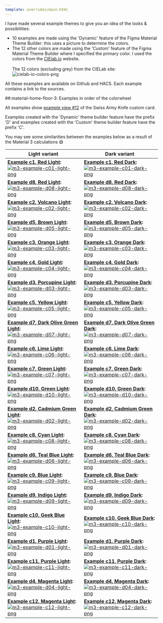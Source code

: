 ```yaml
---
template: overrides/main.html
---
```


I have made several example themes to give you an idea of ​​the looks & possibilities:

- 10 examples are made using the 'Dynamic' feature of the Figma Material Theme Builder: this uses a picture to determine the colors.
- The 12 other colors are made using the 'Custom' feature of the Figma Material Theme Builder where I specified the primary color. I used the colors from the [CIElab.io][cielab-io-url] website.
<br><br>The 12 colors (excluding grey) from the CIELab site:
  ![cielab-io-colors-png]

All these examples are available on Github and HACS. Each example contains a link to the sources.

##:material-home-floor-3: Examples in order of the colorwheel

All examples show [example view \#12][sak-example-12-url] of the Swiss Army Knife custom card.

Examples created with the 'Dynamic' theme builder feature have the prefix 'D' and examples created with the 'Custom' theme builder feature have the prefix 'C'.

You may see some similarities between the examples below as a result of the Material 3 calculations :smile:

| **Light variant** | **Dark variant**|
| ------------ | ---------------- |
| **[Example c1, Red Light][example-c1-md]:** [![m3-example-c01-light-png]][example-c1-md] | **[Example c1, Red Dark][example-c1-md]:** [![m3-example-c01-dark-png]][example-c1-md] |
| **[Example d8, Red Light][example-d8-md]:** [![m3-example-d08-light-png]][example-d8-md] | **[Example d8, Red Dark][example-d8-md]:** [![m3-example-d08-dark-png]][example-d8-md] |
| **[Example c2, Volcano Light][example-c2-md]:** [![m3-example-c02-light-png]][example-c2-md] | **[Example c2, Volcano Dark][example-c2-md]:** [![m3-example-c02-dark-png]][example-c2-md] |
| **[Example d5, Brown Light][example-d5-md]:** [![m3-example-d05-light-png]][example-d5-md] | **[Example d5, Brown Dark][example-d5-md]:** [![m3-example-d05-dark-png]][example-d5-md] |
| **[Example c3, Orange Light][example-c3-md]:** [![m3-example-c03-light-png]][example-c3-md] | **[Example c3, Orange Dark][example-c3-md]:** [![m3-example-c03-dark-png]][example-c3-md]|
| **[Example c4, Gold Light][example-c4-md]:** [![m3-example-c04-light-png]][example-c4-md] | **[Example c4, Gold Dark][example-c4-md]:** [![m3-example-c04-dark-png]][example-c4-md] |
| **[Example d3, Porcupine Light][example-d3-md]:** [![m3-example-d03-light-png]][example-d3-md] | **[Example d3, Porcupine Dark][example-d3-md]:** [![m3-example-d03-dark-png]][example-d3-md] |
| **[Example c5, Yellow Light][example-c5-md]:** [![m3-example-c05-light-png]][example-c5-md] | **[Example c5, Yellow Dark][example-c5-md]:** [![m3-example-c05-dark-png]][example-c5-md] |
| **[Example d7, Dark Olive Green Light][example-d7-md]:** [![m3-example-d07-light-png]][example-d7-md] | **[Example d7, Dark Olive Green Dark][example-d7-md]:** [![m3-example-d07-dark-png]][example-d7-md] |
| **[Example c6, Lime Light][example-c6-md]:** [![m3-example-c06-light-png]][example-c6-md] | **[Example c6, Lime Dark][example-c6-md]:** [![m3-example-c06-dark-png]][example-c6-md] |
| **[Example c7, Green Light][example-c7-md]:** [![m3-example-c07-light-png]][example-c7-md] | **[Example c7, Green Dark][example-c7-md]:** [![m3-example-c07-dark-png]][example-c7-md] |
| **[Example d10, Green Light][example-d10-md]:** [![m3-example-d10-light-png]][example-d10-md] | **[Example d10, Green Dark][example-d10-md]:** [![m3-example-d10-dark-png]][example-d10-md] |
| **[Example d2, Cadmium Green Light][example-d2-md]:** [![m3-example-d02-light-png]][example-d2-md] | **[Example d2, Cadmium Green Dark][example-d2-md]:** [![m3-example-d02-dark-png]][example-d2-md] |
| **[Example c8, Cyan Light][example-c8-md]:** [![m3-example-c08-light-png]][example-c8-md] | **[Example c8, Cyan Dark][example-c8-md]:** [![m3-example-c08-dark-png]][example-c8-md] |
| **[Example d6, Teal Blue Light][example-d6-md]:** [![m3-example-d06-light-png]][example-d6-md] | **[Example d6, Teal Blue Dark][example-d6-md]:** [![m3-example-d06-dark-png]][example-d6-md] |
| **[Example c9, Blue Light][example-c9-md]:** [![m3-example-c09-light-png]][example-c9-md] | **[Example c9, Blue Dark][example-c9-md]:** [![m3-example-c09-dark-png]][example-c9-md] |
| **[Example d9, Indigo Light][example-d9-md]:** [![m3-example-d09-light-png]][example-d9-md] | **[Example d9, Indigo Dark][example-d9-md]:** [![m3-example-d09-dark-png]][example-d9-md] |
| **[Example c10, Geek Blue Light][example-c10-md]:** [![m3-example-c10-light-png]][example-c10-md] | **[Example c10, Geek Blue Dark][example-c10-md]:** [![m3-example-c10-dark-png]][example-c10-md] |
| **[Example d1, Purple Light][example-d1-md]:** [![m3-example-d01-light-png]][example-d1-md] | **[Example d1, Purple Dark][example-d1-md]:** [![m3-example-d01-dark-png]][example-d1-md] |
| **[Example c11, Purple Light][example-c11-md]:** [![m3-example-c11-light-png]][example-c11-md] | **[Example c11, Purple Dark][example-c11-md]:** [![m3-example-c11-dark-png]][example-c11-md] |
| **[Example d4, Magenta Light][example-d4-md]:** [![m3-example-d04-light-png]][example-d4-md] | **[Example d4, Magenta Dark][example-d4-md]:** [![m3-example-d04-dark-png]][example-d4-md] |
| **[Example c12, Magenta Light][example-c12-md]:** [![m3-example-c12-light-png]][example-c12-md] | **[Example c12, Magenta Dark][example-c12-md]:** [![m3-example-c12-dark-png]][example-c12-md] |


<!--- References to pictures... --->

[m3-example-d01-light-png]: ../assets/screenshots/m3-example-d01-light.png
[m3-example-d02-light-png]: ../assets/screenshots/m3-example-d02-light.png
[m3-example-d03-light-png]: ../assets/screenshots/m3-example-d03-light.png
[m3-example-d04-light-png]: ../assets/screenshots/m3-example-d04-light.png
[m3-example-d05-light-png]: ../assets/screenshots/m3-example-d05-light.png
[m3-example-d06-light-png]: ../assets/screenshots/m3-example-d06-light.png
[m3-example-d07-light-png]: ../assets/screenshots/m3-example-d07-light.png
[m3-example-d08-light-png]: ../assets/screenshots/m3-example-d08-light.png
[m3-example-d09-light-png]: ../assets/screenshots/m3-example-d09-light.png
[m3-example-d10-light-png]: ../assets/screenshots/m3-example-d10-light.png

[m3-example-d01-dark-png]: ../assets/screenshots/m3-example-d01-dark.png
[m3-example-d02-dark-png]: ../assets/screenshots/m3-example-d02-dark.png
[m3-example-d03-dark-png]: ../assets/screenshots/m3-example-d03-dark.png
[m3-example-d04-dark-png]: ../assets/screenshots/m3-example-d04-dark.png
[m3-example-d05-dark-png]: ../assets/screenshots/m3-example-d05-dark.png
[m3-example-d06-dark-png]: ../assets/screenshots/m3-example-d06-dark.png
[m3-example-d07-dark-png]: ../assets/screenshots/m3-example-d07-dark.png
[m3-example-d08-dark-png]: ../assets/screenshots/m3-example-d08-dark.png
[m3-example-d09-dark-png]: ../assets/screenshots/m3-example-d09-dark.png
[m3-example-d10-dark-png]: ../assets/screenshots/m3-example-d10-dark.png

[m3-example-c01-light-png]: ../assets/screenshots/m3-example-c01-light.png
[m3-example-c02-light-png]: ../assets/screenshots/m3-example-c02-light.png
[m3-example-c03-light-png]: ../assets/screenshots/m3-example-c03-light.png
[m3-example-c04-light-png]: ../assets/screenshots/m3-example-c04-light.png
[m3-example-c05-light-png]: ../assets/screenshots/m3-example-c05-light.png
[m3-example-c06-light-png]: ../assets/screenshots/m3-example-c06-light.png
[m3-example-c07-light-png]: ../assets/screenshots/m3-example-c07-light.png
[m3-example-c08-light-png]: ../assets/screenshots/m3-example-c08-light.png
[m3-example-c09-light-png]: ../assets/screenshots/m3-example-c09-light.png
[m3-example-c10-light-png]: ../assets/screenshots/m3-example-c10-light.png
[m3-example-c11-light-png]: ../assets/screenshots/m3-example-c11-light.png
[m3-example-c12-light-png]: ../assets/screenshots/m3-example-c12-light.png

[m3-example-c01-dark-png]: ../assets/screenshots/m3-example-c01-dark.png
[m3-example-c02-dark-png]: ../assets/screenshots/m3-example-c02-dark.png
[m3-example-c03-dark-png]: ../assets/screenshots/m3-example-c03-dark.png
[m3-example-c04-dark-png]: ../assets/screenshots/m3-example-c04-dark.png
[m3-example-c05-dark-png]: ../assets/screenshots/m3-example-c05-dark.png
[m3-example-c06-dark-png]: ../assets/screenshots/m3-example-c06-dark.png
[m3-example-c07-dark-png]: ../assets/screenshots/m3-example-c07-dark.png
[m3-example-c08-dark-png]: ../assets/screenshots/m3-example-c08-dark.png
[m3-example-c09-dark-png]: ../assets/screenshots/m3-example-c09-dark.png
[m3-example-c10-dark-png]: ../assets/screenshots/m3-example-c10-dark.png
[m3-example-c11-dark-png]: ../assets/screenshots/m3-example-c11-dark.png
[m3-example-c12-dark-png]: ../assets/screenshots/m3-example-c12-dark.png

[cielab-io-colors-png]: ../assets/screenshots/cielab-io-colors.png

<!--- References to internal links... --->

[example-d1-md]: ../examples/example-d1.md
[example-d2-md]: ../examples/example-d2.md
[example-d3-md]: ../examples/example-d3.md
[example-d4-md]: ../examples/example-d4.md
[example-d5-md]: ../examples/example-d5.md
[example-d6-md]: ../examples/example-d6.md
[example-d7-md]: ../examples/example-d7.md
[example-d8-md]: ../examples/example-d8.md
[example-d9-md]: ../examples/example-d9.md
[example-d10-md]: ../examples/example-d10.md

[example-c1-md]: ../examples/example-c1.md
[example-c2-md]: ../examples/example-c2.md
[example-c3-md]: ../examples/example-c3.md
[example-c4-md]: ../examples/example-c4.md
[example-c5-md]: ../examples/example-c5.md
[example-c6-md]: ../examples/example-c6.md
[example-c7-md]: ../examples/example-c7.md
[example-c8-md]: ../examples/example-c8.md
[example-c9-md]: ../examples/example-c9.md
[example-c10-md]: ../examples/example-c10.md
[example-c11-md]: ../examples/example-c11.md
[example-c12-md]: ../examples/example-c12.md

<!--- References to external links... --->

[sak-example-12-url]: https://swiss-army-knife.docs.amoebelabs.com/examples/example-12/
[cielab-io-url]: https://cielab.io
